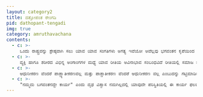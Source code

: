 ```yaml
---
layout: category2
title: ದತ್ತೋಪಂತ ಠೇಂಗಡಿ
pid: dathopant-tengadi
img: true
category: amruthavachana
contents:
  - c: >- 
     ಒಂದು ರಾಷ್ಟ್ರವನ್ನು ಶ್ರೇಷ್ಠವಾಗಿ ಸಲು ಯಾವ ಯಾವ ಸಂಗತಿಗಳು ಅಗತ್ಯ ಇವೆಯೋ ಅವೆಲ್ಲವು ಭಗವಂತನ ಕೃಪೆಯಿಂದ ನಮಗೆ ಲಭಿಸಿವೆ ಮಾನವೀಯವಾಗಿ ಭೌತಿಕವಾಗಿ ಮತ್ತು ಬೌದ್ಧಿಕವಾಗಿ ನಾವು ಯಾರಿಗೂ ಕಮ್ಮಿ ಇಲ್ಲ.
  - c: >- 
     ವ್ಯಕ್ತಿ ಹಾಗೂ ಶರೀರದ ವಿಭಿನ್ನ ಅಂಗಾಂಗಗಳ ಮಧ್ಯೆ ಯಾವ ರೀತಿಯ ಅವಿನಾಭಾವ ಸಂಬಂಧವಿದೆ ರೀತಿಯಲ್ಲಿ ಸಮಾಜ ಮತ್ತು ವ್ಯಕ್ತಿಗಳ ನಡುವೆ ಅವಿನಾಭಾವ ಸಂಬಂಧವಿದೆ, ಏಕಾತ್ಮ ತೆಯ ಸಂಬಂಧವಿದೆ.
  - c: >- 
     ಆಧುನೀಕರಣ ವೆಂದರೆ ಪಾಶ್ಚ್ಯಾತೀಕರಣವಲ್ಲ ಮತ್ತು ಪಾಶ್ಚಾತೀಕರಣ ವೆಂದರೆ ಆಧುನೀಕರಣ ವಲ್ಲ ಎಂಬುದನ್ನು ಗಟ್ಟಿಮಾಡಿಕೊಳ್ಳಬೇಕು.
  - c: >- 
     "ನಮ್ಮದು ಬಗವಂತನದ್ದೇ ಕಾರ್ಯ" ಎಂದು ದೃಢ ವಿಶ್ವಾಸ ನಮಗಿಲ್ಲದಲ್ಲಿ ಯಾವುದೇ ಪರಿಸ್ಥಿತಿಯಲ್ಲಿ ಈ ಕಾರ್ಯ ಫಲವಾಗಿಯೇ ತೀರುತ್ತದೆ ಜಗತ್ತಿನ ಯಾವ ಶಕ್ತಿಯು ಇದನ್ನು ನಾಶ ಮಾಡಲಾಗದು.
---
```


